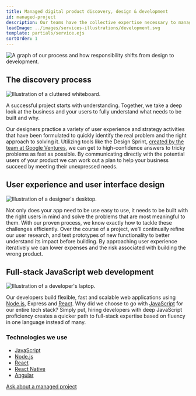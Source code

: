 ```yaml
---
title: Managed digital product discovery, design & development
id: managed-project
description: Our teams have the collective expertise necessary to manage, build and ship great products for web and mobile. Whether you’re getting your first app out the door or you need an outside team’s perspective and focus, our people have a track record of delivering great work efficiently.
leadImage: ../images/services-illustrations/development.svg
template: partials/service.ejs
sortOrder: 1
---
```


<picture>
  <source media="(min-width: 700px)" srcset="../../images/services-illustrations/process-graph-wide.svg">
  <img src="../../images/services-illustrations/process-graph-narrow.svg" alt="A graph of our process and how responsibility shifts from design to development.">
</picture>

<h2 class="text-heading-two">The discovery process</h2>

<div class="card-image--hang-right-wide">
  <img src="../../images/services-illustrations/discovery.svg" alt="Illustration of a cluttered whiteboard." />
</div>

<p>A successful project starts with understanding. Together, we take a deep look at the business and your users to fully understand what needs to be built and why.</p>

<p>Our designers practice a variety of user experience and strategy activities that have been formulated to quickly identify the real problem and the right approach to solving it. Utilizing tools like the Design Sprint, <a href="http://www.gv.com/sprint/">created by the team at Google Ventures</a>, we can get to high-confidence answers to tricky problems as fast as possible. By communicating directly with the potential users of your product we can work out a plan to help your business succeed by meeting their unexpressed needs.</p>

<h2 class="text-heading-two">User experience and user interface design</h2>

<div class="card-image--hang-right-wide">
  <img src="../../images/services-illustrations/design.svg" alt="Illustration of a designer's desktop." />
</div>

<p>Not only does your app need to be use easy to use, it needs to be built with the right users in mind and solve the problems that are most meaningful to them. With our proven process, we know exactly how to tackle these challenges efficiently. Over the course of a project, we’ll continually refine our user research, and test prototypes of new functionality to better understand its impact before building. By approaching user experience iteratively we can lower expenses and the risk associated with building the wrong product.</p>

<h2 class="text-heading-two">Full-stack JavaScript web development</h2>

<div class="card-image--hang-right-wide">
  <img src="../../images/services-illustrations/development.svg" alt="Illustration of a developer's laptop." />
</div>

<p>Our developers build flexible, fast and scalable web applications using <a href="/technologies/node/">Node.js</a>, Express and <a href="/technologies/react/">React</a>. Why did we choose to go with <a href="/technologies/javascript/">JavaScript</a> for our entire tech stack? Simply put, hiring developers with deep JavaScript proficiency creates a quicker path to full-stack expertise based on fluency in one language instead of many.</p>

<h3 class="text-heading-three">Technologies we use</h3>

<ul>
  <li><a href="/technologies/javascript/">JavaScript</a></li>
  <li><a href="/technologies/node/">Node.js</a></li>
  <li><a href="/technologies/react/">React</a></li>
  <li><a href="/technologies/react-native/">React Native</a></li>
  <li><a href="/technologies/angular/">Angular</a></li>
</ul>

<a class="button--default" href="../contact">Ask about a managed project</a>